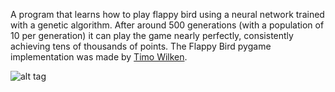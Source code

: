 A program that learns how to play flappy bird using a neural network trained with a genetic algorithm. After around 500 generations (with a population of 10 per generation) it can play the game nearly perfectly, consistently achieving tens of thousands of points. The Flappy Bird pygame implementation was made by [Timo Wilken](https://github.com/TimoWilken/flappy-bird-pygame). 

![alt tag](http://i.imgur.com/zFuzMyz.png)
